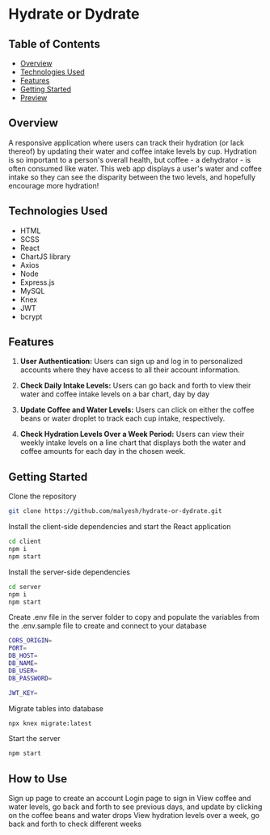 # Hydrate or Dydrate

## Table of Contents

- [Overview](#overview)
- [Technologies Used](#technologies-used)
- [Features](#features)
- [Getting Started](#getting-started)
- [Preview](#preview)

## Overview

A responsive application where users can track their hydration (or lack thereof) by updating their water and coffee intake levels by cup. Hydration is so important to a person's overall health, but coffee - a dehydrator - is often consumed like water. This web app displays a user's water and coffee intake so they can see the disparity between the two levels, and hopefully encourage more hydration!

## Technologies Used

- HTML
- SCSS
- React
- ChartJS library
- Axios
- Node
- Express.js
- MySQL
- Knex
- JWT
- bcrypt

## Features

1. **User Authentication:**
   Users can sign up and log in to personalized accounts where they have access to all their account information.

2. **Check Daily Intake Levels:**
   Users can go back and forth to view their water and coffee intake levels on a bar chart, day by day

3. **Update Coffee and Water Levels:**
   Users can click on either the coffee beans or water droplet to track each cup intake, respectively.

4. **Check Hydration Levels Over a Week Period:**
   Users can view their weekly intake levels on a line chart that displays both the water and coffee amounts for each day in the chosen week.

## Getting Started

Clone the repository

```bash
git clone https://github.com/malyesh/hydrate-or-dydrate.git
```

Install the client-side dependencies and start the React application

```bash
cd client
npm i
npm start
```

Install the server-side dependencies

```bash
cd server
npm i
npm start
```

Create .env file in the server folder to copy and populate the variables from the .env.sample file to create and connect to your database

```bash
CORS_ORIGIN=
PORT=
DB_HOST=
DB_NAME=
DB_USER=
DB_PASSWORD=

JWT_KEY=
```

Migrate tables into database

```bash
npx knex migrate:latest
```

Start the server

```bash
npm start
```

## How to Use

Sign up page to create an account
Login page to sign in
View coffee and water levels, go back and forth to see previous days, and update by clicking on the coffee beans and water drops
View hydration levels over a week, go back and forth to check different weeks

